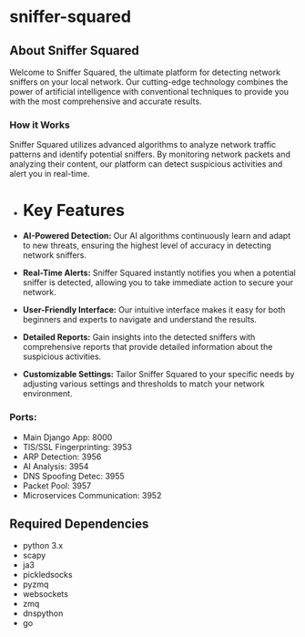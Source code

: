 # sniffer-squared

About Sniffer Squared
---------------------

Welcome to Sniffer Squared, the ultimate platform for detecting network sniffers on your local network. Our cutting-edge technology combines the power of artificial intelligence with conventional techniques to provide you with the most comprehensive and accurate results.

### How it Works

Sniffer Squared utilizes advanced algorithms to analyze network traffic patterns and identify potential sniffers. By monitoring network packets and analyzing their content, our platform can detect suspicious activities and alert you in real-time.

*   Key Features
    ============
    
*   **AI-Powered Detection:** Our AI algorithms continuously learn and adapt to new threats, ensuring the highest level of accuracy in detecting network sniffers.
*   **Real-Time Alerts:** Sniffer Squared instantly notifies you when a potential sniffer is detected, allowing you to take immediate action to secure your network.
*   **User-Friendly Interface:** Our intuitive interface makes it easy for both beginners and experts to navigate and understand the results.
*   **Detailed Reports:** Gain insights into the detected sniffers with comprehensive reports that provide detailed information about the suspicious activities.
*   **Customizable Settings:** Tailor Sniffer Squared to your specific needs by adjusting various settings and thresholds to match your network environment.

### Ports:

* Main Django App: 8000
* TlS/SSL Fingerprinting: 3953
* ARP Detection: 3956
* AI Analysis: 3954
* DNS Spoofing Detec: 3955
* Packet Pool: 3957
* Microservices Communication: 3952

## Required Dependencies
* python 3.x
* scapy
* ja3
* pickledsocks
* pyzmq
* websockets
* zmq
* dnspython
* go

